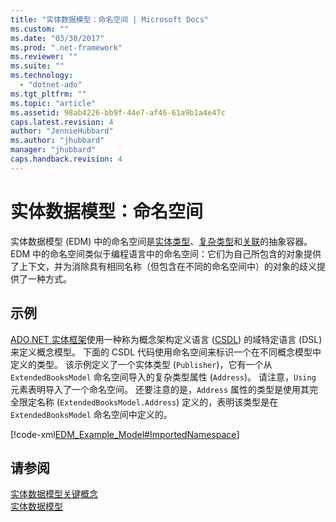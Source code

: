 ```yaml
---
title: "实体数据模型：命名空间 | Microsoft Docs"
ms.custom: ""
ms.date: "03/30/2017"
ms.prod: ".net-framework"
ms.reviewer: ""
ms.suite: ""
ms.technology: 
  - "dotnet-ado"
ms.tgt_pltfrm: ""
ms.topic: "article"
ms.assetid: 98ab4226-bb9f-44e7-af46-61a9b1a4e47c
caps.latest.revision: 4
author: "JennieHubbard"
ms.author: "jhubbard"
manager: "jhubbard"
caps.handback.revision: 4
---
```

# 实体数据模型：命名空间
实体数据模型 \(EDM\) 中的命名空间是[实体类型](../../../../docs/framework/data/adonet/entity-type.md)、[复杂类型](../../../../docs/framework/data/adonet/complex-type.md)和[关联](../../../../docs/framework/data/adonet/association-type.md)的抽象容器。  EDM 中的命名空间类似于编程语言中的命名空间：它们为自己所包含的对象提供了上下文，并为消除具有相同名称（但包含在不同的命名空间中）的对象的歧义提供了一种方式。  
  
## 示例  
 [ADO.NET 实体框架](../../../../docs/framework/data/adonet/ef/index.md)使用一种称为概念架构定义语言 \([CSDL](../../../../docs/framework/data/adonet/ef/language-reference/csdl-specification.md)\) 的域特定语言 \(DSL\) 来定义概念模型。  下面的 CSDL 代码使用命名空间来标识一个在不同概念模型中定义的类型。  该示例定义了一个实体类型 \(`Publisher`\)，它有一个从 `ExtendedBooksModel` 命名空间导入的复杂类型属性 \(`Address`\)。  请注意，`Using` 元素表明导入了一个命名空间。  还要注意的是，`Address` 属性的类型是使用其完全限定名称 \(`ExtendedBooksModel.Address`\) 定义的，表明该类型是在 `ExtendedBooksModel` 命名空间中定义的。  
  
 [!code-xml[EDM_Example_Model#ImportedNamespace](../../../../samples/snippets/xml/VS_Snippets_Data/edm_example_model/xml/books6.edmx#importednamespace)]  
  
## 请参阅  
 [实体数据模型关键概念](../../../../docs/framework/data/adonet/entity-data-model-key-concepts.md)   
 [实体数据模型](../../../../docs/framework/data/adonet/entity-data-model.md)